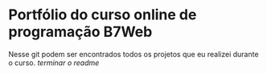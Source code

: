 # Portfólio do curso online de programação B7Web

Nesse git podem ser encontrados todos os projetos que eu realizei durante o curso.
*terminar o readme*

